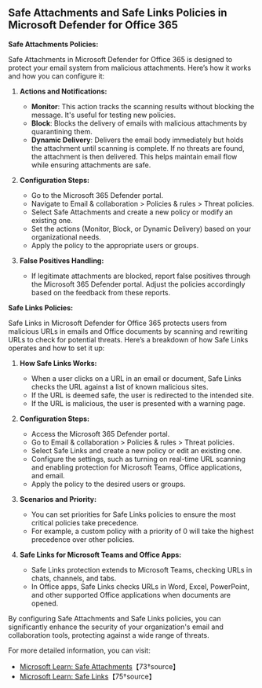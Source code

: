 ## Safe Attachments and Safe Links Policies in Microsoft Defender for Office 365

**Safe Attachments Policies:**

Safe Attachments in Microsoft Defender for Office 365 is designed to protect your email system from malicious attachments. Here’s how it works and how you can configure it:

1. **Actions and Notifications:**
   - **Monitor**: This action tracks the scanning results without blocking the message. It's useful for testing new policies.
   - **Block**: Blocks the delivery of emails with malicious attachments by quarantining them.
   - **Dynamic Delivery**: Delivers the email body immediately but holds the attachment until scanning is complete. If no threats are found, the attachment is then delivered. This helps maintain email flow while ensuring attachments are safe.

2. **Configuration Steps:**
   - Go to the Microsoft 365 Defender portal.
   - Navigate to Email & collaboration > Policies & rules > Threat policies.
   - Select Safe Attachments and create a new policy or modify an existing one.
   - Set the actions (Monitor, Block, or Dynamic Delivery) based on your organizational needs.
   - Apply the policy to the appropriate users or groups.

3. **False Positives Handling:**
   - If legitimate attachments are blocked, report false positives through the Microsoft 365 Defender portal. Adjust the policies accordingly based on the feedback from these reports.

**Safe Links Policies:**

Safe Links in Microsoft Defender for Office 365 protects users from malicious URLs in emails and Office documents by scanning and rewriting URLs to check for potential threats. Here’s a breakdown of how Safe Links operates and how to set it up:

1. **How Safe Links Works:**
   - When a user clicks on a URL in an email or document, Safe Links checks the URL against a list of known malicious sites.
   - If the URL is deemed safe, the user is redirected to the intended site.
   - If the URL is malicious, the user is presented with a warning page.

2. **Configuration Steps:**
   - Access the Microsoft 365 Defender portal.
   - Go to Email & collaboration > Policies & rules > Threat policies.
   - Select Safe Links and create a new policy or edit an existing one.
   - Configure the settings, such as turning on real-time URL scanning and enabling protection for Microsoft Teams, Office applications, and email.
   - Apply the policy to the desired users or groups.

3. **Scenarios and Priority:**
   - You can set priorities for Safe Links policies to ensure the most critical policies take precedence.
   - For example, a custom policy with a priority of 0 will take the highest precedence over other policies.

4. **Safe Links for Microsoft Teams and Office Apps:**
   - Safe Links protection extends to Microsoft Teams, checking URLs in chats, channels, and tabs.
   - In Office apps, Safe Links checks URLs in Word, Excel, PowerPoint, and other supported Office applications when documents are opened.

By configuring Safe Attachments and Safe Links policies, you can significantly enhance the security of your organization's email and collaboration tools, protecting against a wide range of threats.

For more detailed information, you can visit:
- [Microsoft Learn: Safe Attachments](https://techcommunity.microsoft.com/t5/microsoft-defender-for-office/keeping-your-email-safe-with-microsoft-defender-for-office-365/ba-p/2270377)【73†source】
- [Microsoft Learn: Safe Links](https://learn.microsoft.com/en-us/microsoft-365/security/office-365-security/safe-links)【75†source】
